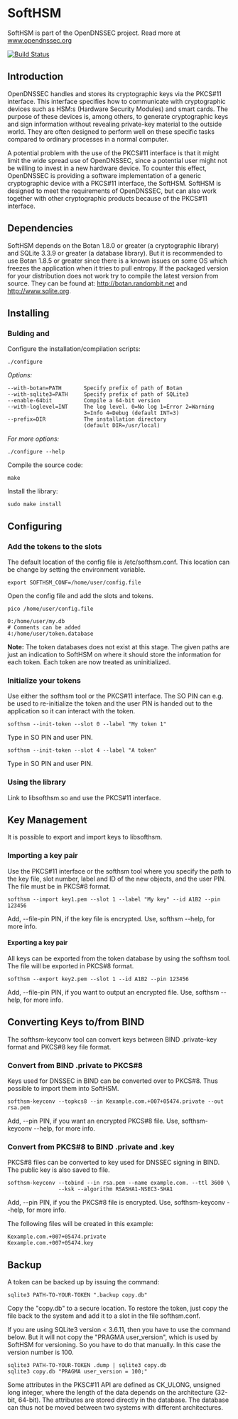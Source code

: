 # SoftHSM

SoftHSM is part of the OpenDNSSEC project. Read more at www.opendnssec.org

[![Build Status](https://api.travis-ci.org/opendnssec/SoftHSMv1.png)](https://travis-ci.org/opendnssec/SoftHSMv1)

## Introduction

OpenDNSSEC handles and stores its cryptographic keys via the PKCS#11 interface.
This interface specifies how to communicate with cryptographic devices such as
HSM:s (Hardware Security Modules) and smart cards. The purpose of these devices
is, among others, to generate cryptographic keys and sign information without
revealing private-key material to the outside world. They are often designed to
perform well on these specific tasks compared to ordinary processes in a normal
computer.

A potential problem with the use of the PKCS#11 interface is that it might
limit the wide spread use of OpenDNSSEC, since a potential user might not be
willing to invest in a new hardware device. To counter this effect, OpenDNSSEC
is providing a software implementation of a generic cryptographic device with a
PKCS#11 interface, the SoftHSM. SoftHSM is designed to meet the requirements of
OpenDNSSEC, but can also work together with other cryptographic products
because of the PKCS#11 interface.

## Dependencies

SoftHSM depends on the Botan 1.8.0 or greater (a cryptographic library) and
SQLite 3.3.9 or greater (a database library). But it is recommended to use
Botan 1.8.5 or greater since there is a known issues on some OS which freezes
the application when it tries to pull entropy. If the packaged version for your
distribution does not work try to compile the latest version from source. They
can be found at: http://botan.randombit.net and http://www.sqlite.org.

## Installing

### Bulding and 

Configure the installation/compilation scripts:

    ./configure

_Options:_

    --with-botan=PATH       Specify prefix of path of Botan
    --with-sqlite3=PATH     Specify prefix of path of SQLite3
    --enable-64bit          Compile a 64-bit version
    --with-loglevel=INT     The log level. 0=No log 1=Error 2=Warning 
                            3=Info 4=Debug (default INT=3)
    --prefix=DIR            The installation directory
                            (default DIR=/usr/local)

_For more options:_

    ./configure --help

Compile the source code:

    make

Install the library:

    sudo make install


## Configuring

### Add the tokens to the slots

The default location of the config file is /etc/softhsm.conf. This location can
be change by setting the environment variable.

    export SOFTHSM_CONF=/home/user/config.file

Open the config file and add the slots and tokens.

    pico /home/user/config.file

    0:/home/user/my.db
    # Comments can be added
    4:/home/user/token.database

**Note:** The token databases does not exist at this stage. The given paths are
just an indication to SoftHSM on where it should store the information for each
token. Each token are now treated as uninitialized.

### Initialize your tokens

Use either the softhsm tool or the PKCS#11 interface. The SO PIN can e.g. be
used to re-initialize the token and the user PIN is handed out to the
application so it can interact with the token.

    softhsm --init-token --slot 0 --label "My token 1"

Type in SO PIN and user PIN.

    softhsm --init-token --slot 4 --label "A token"

Type in SO PIN and user PIN.

### Using the library

Link to libsofthsm.so and use the PKCS#11 interface.


## Key Management

It is possible to export and import keys to libsofthsm.

###  Importing a key pair

Use the PKCS#11 interface or the softhsm tool where you specify the path to the
key file, slot number, label and ID of the new objects, and the user PIN. The
file must be in PKCS#8 format.
    
    softhsm --import key1.pem --slot 1 --label "My key" --id A1B2 --pin 123456

Add, --file-pin PIN, if the key file is encrypted. Use, softhsm --help, for
more info.

####  Exporting a key pair

All keys can be exported from the token database by using the softhsm tool. The
file will be exported in PKCS#8 format.

    softhsm --export key2.pem --slot 1 --id A1B2 --pin 123456

Add, --file-pin PIN, if you want to output an encrypted file. Use, softhsm
--help, for more info.


## Converting Keys to/from BIND

The softhsm-keyconv tool can convert keys between BIND .private-key format and
PKCS#8 key file format.

### Convert from BIND .private to PKCS#8

Keys used for DNSSEC in BIND can be converted over to PKCS#8. Thus possible to
import them into SoftHSM.

    softhsm-keyconv --topkcs8 --in Kexample.com.+007+05474.private --out rsa.pem

Add, --pin PIN, if you want an encrypted PKCS#8 file. Use, softhsm-keyconv
--help, for more info.

### Convert from PKCS#8 to BIND .private and .key

PKCS#8 files can be converted to key used for DNSSEC signing in BIND. The
public key is also saved to file.

    softhsm-keyconv --tobind --in rsa.pem --name example.com. --ttl 3600 \
                    --ksk --algorithm RSASHA1-NSEC3-SHA1

Add, --pin PIN, if you the PKCS#8 file is encrypted. Use, softhsm-keyconv
--help, for more info.

The following files will be created in this example:

    Kexample.com.+007+05474.private
    Kexample.com.+007+05474.key


## Backup

A token can be backed up by issuing the command:

    sqlite3 PATH-TO-YOUR-TOKEN ".backup copy.db"

Copy the "copy.db" to a secure location. To restore the token, just copy the
file back to the system and add it to a slot in the file softhsm.conf.

If you are using SQLite3 version < 3.6.11, then you have to use the command
below. But it will not copy the "PRAGMA user_version", which is used by SoftHSM
for versioning. So you have to do that manually. In this case the version
number is 100.

    sqlite3 PATH-TO-YOUR-TOKEN .dump | sqlite3 copy.db
    sqlite3 copy.db "PRAGMA user_version = 100;"

Some attributes in the PKSC#11 API are defined as CK_ULONG, unsigned long
integer, where the length of the data depends on the architecture (32-bit,
64-bit). The attributes are stored directly in the database. The database can
thus not be moved between two systems with different architectures.
